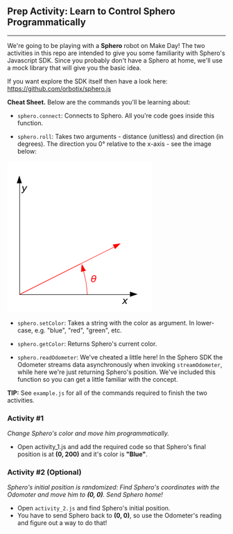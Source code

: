 ## Prep Activity: Learn to Control Sphero Programmatically

---

We're going to be playing with a <b>Sphero</b> robot on Make Day! The two activities in this repo are intended to give you some familiarity with Sphero's Javascript SDK. Since you probably don't have a Sphero at home, we'll use a mock library that will give you the basic idea.

If you want explore the SDK itself then have a look here: https://github.com/orbotix/sphero.js

<b>Cheat Sheet.</b> Below are the commands you'll be learning about:

* `sphero.connect`: Connects to Sphero. All you're code goes inside this function.

* `sphero.roll`: Takes two arguments - distance (unitless) and direction (in degrees). The direction you 0° relative to the x-axis - see the image below:

![alt clockwise_rotation](./assets/Counterclockwise_rotation.png)

* `sphero.setColor`: Takes a string with the color as argument. In lower-case, e.g. "blue", "red", "green", etc.

* `sphero.getColor`: Returns Sphero's current color.

* `sphero.readOdometer`: We've cheated a little here! In the Sphero SDK the Odometer streams data asynchronously when invoking `streamOdometer`, while here we're just returning Sphero's position. We've included this function so you can get a little familiar with the concept.

<b>TIP:</b> See `example.js` for all of the commands required to finish the two activities.





<!-- ### Installing Node JS

There's nothing fancy going on here, so you only need `node` to run these examples. If you don't have node installed, then have a look below. If your OS is not included, then detailed instructions are available [here](https://github.com/nodejs/node/wiki/Installing-Node.js-via-package-manager#debian-and-ubuntu-based-linux-distributions). If you have any issues with the installation then reach out to us on Slack and we'll assist :).

On Debian based <b>Linux</b> distros run the following commands in your terminal:
```console
$ curl --silent --location https://deb.nodesource.com/node_6.x | sudo bash -
$ sudo apt-get install --yes nodejs
```

On <b>Mac</b> just run the following in your terminal:
```console
brew install node
```

On <b>Windows</b> simply download the [Windows Installer](https://nodejs.org/en/#download) directly from the [nodejs.org](https://nodejs.org/en/) web site. -->

### Activity #1

<i> Change Sphero's color and move him programmatically. </i>

* Open activity_1.js and add the required code so that Sphero's final position is at <b>(0, 200)</b> and it's color is <b>"Blue"</b>.

### Activity #2 (Optional)

<i> Sphero's initial position is randomized: Find Sphero's coordinates with the Odomoter and move him to <b>(0, 0)</b>. Send Sphero home! </i>

* Open `activity_2.js` and find Sphero's initial position.
* You have to send Sphero back to <b>(0, 0)</b>, so use the Odometer's reading and figure out a way to do that!